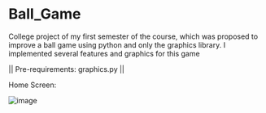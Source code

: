 # Ball_Game
College project of my first semester of the course, which was proposed to improve a ball game using python and only the graphics library.
I implemented several features and graphics for this game

|| Pre-requirements: graphics.py ||

Home Screen:

![image](https://user-images.githubusercontent.com/94979678/188538121-d7b3e140-c433-4673-b595-0451e70852e3.png)
